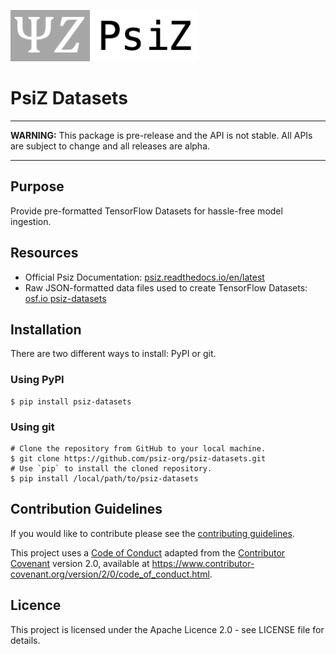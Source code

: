 ![PsiZ logo](docs/img/full_logo_300.png)

# PsiZ Datasets

---
**WARNING:** This package is pre-release and the API is not stable. All APIs are subject to change and all releases are alpha.

---

## Purpose
Provide pre-formatted TensorFlow Datasets for hassle-free model ingestion.

## Resources
* Official Psiz Documentation: [psiz.readthedocs.io/en/latest](https://psiz.readthedocs.io/en/latest/)
* Raw JSON-formatted data files used to create TensorFlow Datasets: [osf.io psiz-datasets](https://osf.io/cn2s3/)

## Installation
There are two different ways to install: PyPI or git.

### Using PyPI
```
$ pip install psiz-datasets
```

### Using git
```
# Clone the repository from GitHub to your local machine.
$ git clone https://github.com/psiz-org/psiz-datasets.git
# Use `pip` to install the cloned repository.
$ pip install /local/path/to/psiz-datasets
```

## Contribution Guidelines
If you would like to contribute please see the [contributing guidelines](CONTRIBUTING.md).

This project uses a [Code of Conduct](CODE.md) adapted from the [Contributor Covenant](https://www.contributor-covenant.org/)
version 2.0, available at <https://www.contributor-covenant.org/version/2/0/code_of_conduct.html>.

## Licence
This project is licensed under the Apache Licence 2.0 - see LICENSE file for details.
